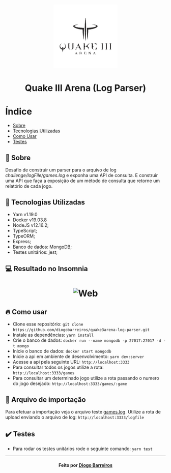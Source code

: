 <h1 align="center">
    <img alt="Kart Racing" title="#kartRacing" src="challenge/image/logo-quake-iii-arena.png" width="200px" />
</h1>

<h1 align="center"> 
    Quake III Arena (Log Parser)
</h1>

# Índice

- [Sobre](#sobre)
- [Tecnologias Utilizadas](#tecnologias-utilizadas)
- [Como Usar](#como-usar)
- [Testes](#testes)

<a id="sobre"></a>
## :bookmark: Sobre 

Desafio de construir um parser para o arquivo de log *challenge/logFile/games.log* e exponha uma API de consulta.
E construir uma API que faça a exposição de um método de consulta que retorne um relatório de cada jogo.

<a id="tecnologias-utilizadas"></a>
## :rocket: Tecnologias Utilizadas

- Yarn v1.19.0
- Docker v19.03.8
- NodeJS v12.16.2;
- TypeScript;
- TypeORM;
- Express;
- Banco de dados: MongoDB;
- Testes unitários: jest;

## :computer: Resultado no Insomnia

<h1 align="center">
    <img alt="Web" src="challenge/gif/Quake-3-Arena.gif" width="900px">
</h1>

<a id="como-usar"></a>
## :fire: Como usar

- Clone esse repositório: `git clone https://github.com/diogobarreiros/quake3arena-log-parser.git`
- Instale as dependências: `yarn install`
- Crie o banco de dados: `docker run --name mongodb -p 27017:27017 -d -t mongo`
- Inicie o banco de dados: `docker start mongodb`
- Inicie a api em ambiente de desenvolvimento: `yarn dev:server`
- Acesse a api pela seguinte URL: `http://localhost:3333`
- Para consultar todos os jogos utilize a rota: `http://localhost:3333/games`
- Para consultar um determinado jogo utilize a rota passando o numero do jogo desejado: `http://localhost:3333/games/:game`

## :page_with_curl: Arquivo de importação

Para efetuar a importação veja o arquivo teste <a href="https://github.com/diogobarreiros/quake3arena-log-parser/blob/master/challenge/logFile/games.log" target="_blank">games.log</a>.
Utilize a rota de upload enviando o arquivo de log: `http://localhost:3333/logfile`

<a id="testes"></a>
## :heavy_check_mark: Testes

- Para rodar os testes unitários rode o seguinte comando: `yarn test`

---

<h4 align="center">
    Feito por <a href="https://www.linkedin.com/in/diogo-barreiros-b2a96836/" target="_blank">Diogo Barreiros</a>
</h4>
